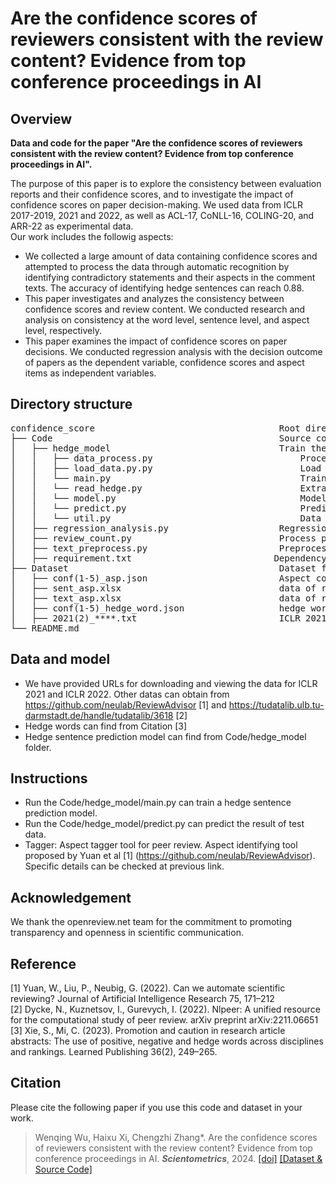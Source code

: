 #  Are the confidence scores of reviewers consistent with the review content? Evidence from top conference proceedings in AI
## Overview

**Data and code for the paper "Are the confidence scores of reviewers consistent with the review content? Evidence from top conference proceedings in AI".**

The purpose of this paper is to explore the consistency between evaluation reports and their confidence scores, and to investigate the impact of confidence scores on paper decision-making. We used data from ICLR 2017-2019, 2021 and 2022, as well as ACL-17, CoNLL-16, COLING-20, and ARR-22 as experimental data.<br>
Our work includes the followig aspects:<br>
  -  We collected a large amount of data containing confidence scores and attempted to process the data through automatic recognition by identifying contradictory statements and their aspects in the comment texts. The accuracy of identifying hedge sentences can reach 0.88. <br>
  -  This paper investigates and analyzes the consistency between confidence scores and review content. We conducted research and analysis on consistency at the word level, sentence level, and aspect level, respectively. <br>
  - This paper examines the impact of confidence scores on paper decisions. We conducted regression analysis with the decision outcome of papers as the dependent variable, confidence scores and aspect items as independent variables.
## Directory structure

<pre>
confidence_score                                   Root directory
├── Code                                           Source code folder
│   ├── hedge_model                                Train the hedge sentence prediction model.
│   │   ├── data_process.py                            Process input data.
│   │   ├── load_data.py.py                            Load the training data.
│   │   └── main.py                                    Train the model.
│   │   └── read_hedge.py                              Extract hedge sentences and patial hedege words from the HedgePeer dataset (https://github.com/Tirthankar-Ghosal/HedgePeer-Dataset) to form training and testing sets.  
│   │   └── model.py                                   Model structure  
│   │   └── predict.py                                 Predict test data.  
│   │   └── util.py                                    Data process tool.  
│   ├── regression_analysis.py                     Regression model for paper decision and confidence score and aspect.
│   ├── review_count.py                            Process peer review content and data statistics. 
│   ├── text_preprocess.py                         Preprocessing raw data.
│   ├── requirement.txt                           Dependency python packages required to run code.
├── Dataset                                        Dataset folder
│   ├── conf(1-5)_asp.json                         Aspect count of hedge sentences with confidence score is 1-5.
│   ├── sent_asp.xlsx                              data of regression analysis.
│   ├── text_asp.xlsx                              data of regression analysis
│   ├── conf(1-5)_hedge_word.json                  hedge word count for review report with confidence score is 1-5.
│   ├── 2021(2)_****.txt                           ICLR 2021 and ICLR 2022 data URL.
└── README.md
</pre>

## Data and model
 -  We have provided URLs for downloading and viewing the data for ICLR 2021 and ICLR 2022. Other datas can obtain from https://github.com/neulab/ReviewAdvisor [1] and https://tudatalib.ulb.tu-darmstadt.de/handle/tudatalib/3618 [2] <br> 
 -  Hedge words can find from Citation [3] <br>
 -  Hedge sentence prediction model can find from Code/hedge_model folder.<br>

## Instructions

 -  Run the Code/hedge_model/main.py can train a hedge sentence prediction model.<br>
 -  Run the Code/hedge_model/predict.py can predict the result of test data.<br>
 -  Tagger: Aspect tagger tool for peer review. Aspect identifying tool proposed by Yuan et al [1] (https://github.com/neulab/ReviewAdvisor). Specific details can be checked at previous link.<br>


## Acknowledgement
We thank the openreview.net team for the commitment to promoting transparency and openness in scientific communication.
## Reference
[1] Yuan, W., Liu, P., Neubig, G. (2022). Can we automate scientific reviewing? Journal of Artificial Intelligence Research 75, 171–212  <br>
[2] Dycke, N., Kuznetsov, I., Gurevych, I. (2022). Nlpeer: A unified resource for the computational study of peer review. arXiv preprint arXiv:2211.06651 <br>
[3] Xie, S., Mi, C. (2023). Promotion and caution in research article abstracts: The use of positive, negative and hedge words across disciplines and rankings. Learned Publishing 36(2), 249–265.

## Citation
Please cite the following paper if you use this code and dataset in your work.
    
>Wenqing Wu, Haixu Xi, Chengzhi Zhang\*.  Are the confidence scores of reviewers consistent with the review content? Evidence from top conference proceedings in AI. ***Scientometrics***, 2024. [[doi]]()  [[Dataset & Source Code]](https://github.com/njust-winchy/confidence_score) 
